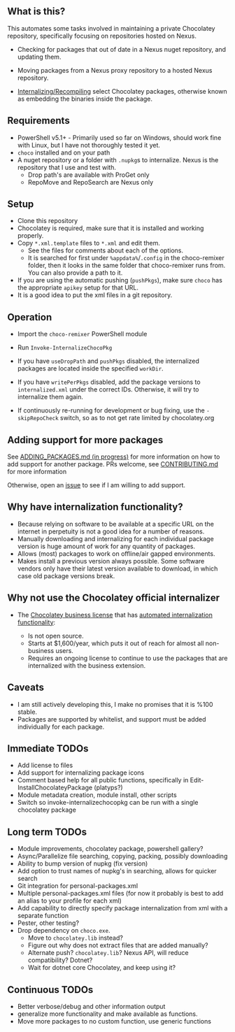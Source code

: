 ## What is this?

This automates some tasks involved in maintaining a private Chocolatey repository, specifically focusing on repositories hosted on Nexus.

- Checking for packages that out of date in a Nexus nuget repository, and updating them.

- Moving packages from a Nexus proxy repository to a hosted Nexus repository.

- [Internalizing/Recompiling](https://chocolatey.org/docs/how-to-recompile-packages) select Chocolatey packages, otherwise known as embedding the binaries inside the package.

## Requirements

- PowerShell v5.1+ - Primarily used so far on Windows, should work fine with Linux, but I have not thoroughly tested it yet.
- `choco` installed and on your path
- A nuget repository or a folder with `.nupkg`s to internalize. Nexus is the repository that I use and test with.
	- Drop path's are available with ProGet only
	- RepoMove and RepoSearch are Nexus only

## Setup

- Clone this repository
- Chocolatey is required, make sure that it is installed and working properly.
- Copy `*.xml.template` files to `*.xml` and edit them.
    - See the files for comments about each of the options.
    - It is searched for first under `%appdata%`/`.config` in the choco-remixer folder, then it looks in the same folder that choco-remixer runs from. You can also provide a path to it.
- If you are using the automatic pushing (`pushPkgs`), make sure `choco` has the appropriate `apikey` setup for that URL.
- It is a good idea to put the xml files in a git repository.

## Operation

- Import the `choco-remixer` PowerShell module 
- Run `Invoke-InternalizeChocoPkg`

- If you have `useDropPath` and `pushPkgs` disabled, the internalized packages are located inside the specified `workDir`.
- If you have `writePerPkgs` disabled, add the package versions to `internalized.xml` under the correct IDs. Otherwise, it will try to internalize them again.

- If continuously re-running for development or bug fixing, use the `-skipRepoCheck` switch, so as to not get rate limited by chocolatey.org

## Adding support for more packages

See [ADDING_PACKAGES.md (in progress)](https://github.com/TheCakeIsNaOH/choco-remixer/blob/master/ADDING_PACKAGES.md) for more information on how to add support for another package. PRs welcome, see [CONTRIBUTING.md](https://github.com/TheCakeIsNaOH/choco-remixer/blob/master/CONTRIBUTING.md) for more information

Otherwise, open an [issue](https://github.com/TheCakeIsNaOH/choco-remixer/issues/new) to see if I am willing to add support.


## Why have internalization functionality?

- Because relying on software to be available at a specific URL on the internet in perpetuity is not a good idea for a number of reasons.
- Manually downloading and internalizing for each individual package version is huge amount of work for any quantity of packages.
- Allows (most) packages to work on offline/air gapped environments.
- Makes install a previous version always possible. Some software vendors only have their latest version available to download, in which case old package versions break.

## Why not use the Chocolatey official internalizer

- The [Chocolatey business license](https://chocolatey.org/pricing#faq-pricing) that has [automated internalization functionality](https://chocolatey.org/docs/features-automatically-recompile-packages):

   - Is not open source.
   - Starts at $1,600/year, which puts it out of reach for almost all non-business users.
   - Requires an ongoing license to continue to use the packages that are internalized with the business extension.


## Caveats

- I am still actively developing this, I make no promises that it is %100 stable.
- Packages are supported by whitelist, and support must be added individually for each package.

## Immediate TODOs

- Add license to files
- Add support for internalizing package icons
- Comment based help for all public functions, specifically in Edit-InstallChocolateyPackage (platyps?)
- Module metadata creation, module install, other scripts
- Switch so invoke-internalizechocopkg can be run with a single chocolatey package

## Long term TODOs

- Module improvements, chocolatey package, powershell gallery?
- Async/Parallelize file searching, copying, packing, possibly downloading
- Ability to bump version of nupkg (fix version)
- Add option to trust names of nupkg's in searching, allows for quicker search
- Git integration for personal-packages.xml
- Multiple personal-packages.xml files (for now it probably is best to add an alias to your profile for each xml)
- Add capability to directly specify package internalization from xml with a separate function
- Pester, other testing?
- Drop dependency on `choco.exe`.
    - Move to `chocolatey.lib` instead?
	- Figure out why does not extract files that are added manually?
	- Alternate push? `chocolatey.lib`? Nexus API, will reduce compatibility? Dotnet?
    - Wait for dotnet core Chocolatey, and keep using it?

## Continuous TODOs

- Better verbose/debug and other information output
- generalize more functionality and make available as functions.
- Move more packages to no custom function, use generic functions
